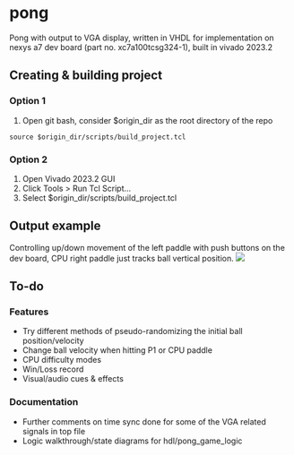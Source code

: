 # pong
Pong with output to VGA display, written in VHDL for implementation on nexys a7 dev board (part no. xc7a100tcsg324-1), built in vivado 2023.2



## Creating & building project
### Option 1
1. Open git bash, consider $origin_dir as the root directory of the repo

`source $origin_dir/scripts/build_project.tcl`

### Option 2
1. Open Vivado 2023.2 GUI
2. Click Tools > Run Tcl Script...
3. Select $origin_dir/scripts/build_project.tcl



## Output example
Controlling up/down movement of the left paddle with push buttons on the dev board, CPU right paddle just tracks ball vertical position. 
![](https://github.com/jswenke/pong/blob/main/gif_and_misc/pong_vga_output.gif)



## To-do
### Features
- Try different methods of pseudo-randomizing the initial ball position/velocity
- Change ball velocity when hitting P1 or CPU paddle
- CPU difficulty modes
- Win/Loss record
- Visual/audio cues & effects

### Documentation
- Further comments on time sync done for some of the VGA related signals in top file
- Logic walkthrough/state diagrams for hdl/pong_game_logic

